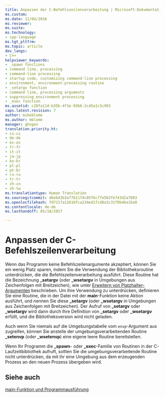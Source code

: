 ```yaml
---
title: Anpassen der C-Befehlszeilenverarbeitung | Microsoft-Dokumentation
ms.custom: 
ms.date: 11/04/2016
ms.reviewer: 
ms.suite: 
ms.technology:
- cpp-language
ms.tgt_pltfrm: 
ms.topic: article
dev_langs:
- C++
helpviewer_keywords:
- _spawn functions
- command line, processing
- command-line processing
- startup code, customizing command-line processing
- environment, environment-processing routine
- _setargv function
- command line, processing arguments
- suppressing environment processing
- _exec function
ms.assetid: c20fa11d-b35b-4f3e-93b6-2cd5a1c3c993
caps.latest.revision: 7
author: mikeblome
ms.author: mblome
manager: ghogen
translation.priority.ht:
- cs-cz
- de-de
- es-es
- fr-fr
- it-it
- ja-jp
- ko-kr
- pl-pl
- pt-br
- ru-ru
- tr-tr
- zh-cn
- zh-tw
ms.translationtype: Human Translation
ms.sourcegitcommit: d6eb43b2e77b11f4c85f6cf7e563fe743d2a7093
ms.openlocfilehash: fd7217a12616fca234ed1fcd8a3c31f0b46a1ba0
ms.contentlocale: de-de
ms.lasthandoff: 05/18/2017

---
```

# <a name="customizing-c-command-line-processing"></a>Anpassen der C-Befehlszeilenverarbeitung
Wenn das Programm keine Befehlszeilenargumente akzeptiert, können Sie ein wenig Platz sparen, indem Sie die Verwendung der Bibliotheksroutine unterdrücken, die die Befehlszeilenverarbeitung ausführt. Diese Routine hat die Bezeichnung **_setargv** (oder **_wsetargv** in Umgebungen aus Zeichenfolgen mit Breitzeichen), wie unter [Erweitern von Platzhalter-Argumenten](../c-language/expanding-wildcard-arguments.md) beschrieben. Um ihre Verwendung zu unterdrücken, definieren Sie eine Routine, die in der Datei mit der **main**-Funktion keine Aktion ausführt, und nennen Sie diese **_setargv** (oder **_wsetargv** in Umgebungen aus Zeichenfolgen mit Breitzeichen). Der Aufruf von **_setargv** oder **_wsetargv** wird dann durch Ihre Definition von **_setargv** oder **_wsetargv** erfüllt, und die Bibliotheksversion wird nicht geladen.  
  
 Auch wenn Sie niemals auf die Umgebungstabelle vom `envp`-Argument aus zugreifen, können Sie anstelle der umgebungsverarbeitenden Routine **_setenvp** (oder **_wsetenvp**) eine eigene leere Routine bereitstellen.  
  
 Wenn Ihr Programm die **_spawn**- oder **_exec**-Familie von Routinen in der C-Laufzeitbibliothek aufruft, sollten Sie die umgebungsverarbeitende Routine nicht unterdrücken, da mit ihr eine Umgebung aus dem erzeugenden Prozess an den neuen Prozess übergeben wird.  
  
## <a name="see-also"></a>Siehe auch  
 [main-Funktion und Programmausführung](../c-language/main-function-and-program-execution.md)
